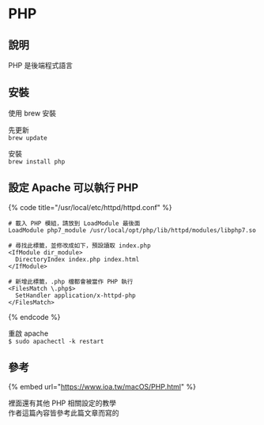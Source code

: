 # PHP

## 說明

PHP 是後端程式語言

## 安裝

使用 brew 安裝

先更新  
`brew update`

安裝  
`brew install php`

## 設定 Apache 可以執行 PHP

{% code title="/usr/local/etc/httpd/httpd.conf" %}
```text
# 載入 PHP 模組，請放到 LoadModule 最後面
LoadModule php7_module /usr/local/opt/php/lib/httpd/modules/libphp7.so

# 尋找此標籤，並修改成如下，預設讀取 index.php
<IfModule dir_module>
  DirectoryIndex index.php index.html
</IfModule>

# 新增此標籤，.php 檔都會被當作 PHP 執行
<FilesMatch \.php$>
  SetHandler application/x-httpd-php
</FilesMatch>
```
{% endcode %}

重啟 apache  
`$ sudo apachectl -k restart`

## 參考

{% embed url="https://www.ioa.tw/macOS/PHP.html" %}

裡面還有其他 PHP 相關設定的教學  
作者這篇內容皆參考此篇文章而寫的

